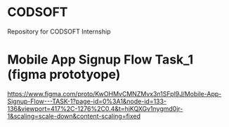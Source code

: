 # CODSOFT
Repository for CODSOFT Internship


# Mobile App Signup Flow Task_1 (figma prototyope)
https://www.figma.com/proto/KwOHMvCMNZMvx3n1SFpl9J/Mobile-App-Signup-Flow---TASK-1?page-id=0%3A1&node-id=133-136&viewport=417%2C-1276%2C0.4&t=hjKQXGv1nygmd0jr-1&scaling=scale-down&content-scaling=fixed
